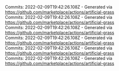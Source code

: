 Commits: 2022-02-09T19:42:26.108Z - Generated via https://github.com/marketplace/actions/artificial-grass
<br>
Commits: 2022-02-09T19:42:26.108Z - Generated via https://github.com/marketplace/actions/artificial-grass
<br>
Commits: 2022-02-09T19:42:26.108Z - Generated via https://github.com/marketplace/actions/artificial-grass
<br>
Commits: 2022-02-09T19:42:26.108Z - Generated via https://github.com/marketplace/actions/artificial-grass
<br>
Commits: 2022-02-09T19:42:26.108Z - Generated via https://github.com/marketplace/actions/artificial-grass
<br>
Commits: 2022-02-09T19:42:26.108Z - Generated via https://github.com/marketplace/actions/artificial-grass
<br>
